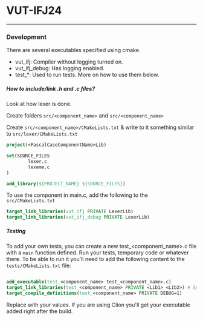 # VUT-IFJ24

---

### Development

There are several executables specified using cmake.

- vut_ifj: Compiler without logging turned on.
- vut_ifj_debug: Has logging enabled.
- test_*: Used to run tests. More on how to use them below.

##### How to include/link .h and .c files?

Look at how lexer is done.

Create folders `src/<component_name>` and `src/<component_name>`

Create `src/<component_name>/CMakeLists.txt` & write to it something similar to `src/lexer/CMakeLists.txt`
```cmake
project(<PascalCaseComponentName>Lib)

set(SOURCE_FILES
        lexer.c
        lexeme.c
)

add_library(${PROJECT_NAME} ${SOURCE_FILES})
```

To use the component in main.c, add the following to the `src/CMakeLists.txt`
```cmake
target_link_libraries(vut_ifj PRIVATE LexerLib)
target_link_libraries(vut_ifj_debug PRIVATE LexerLib)
```

##### Testing

To add your own tests, you can create a new test_<component_name>.c file with a `main` function defined. Run your tests, temporary code or whatever there. To be able to run it you'll need to add the following content to the `tests/CMakeLists.txt` file:

```cmake

add_executable(test_<component_name> test_<component_name>.c)
target_link_libraries(test_<component_name> PRIVATE <Lib1> <Lib2>) # Specify the library you are testing & its dependencies
target_compile_definitions(test_<component_name> PRIVATE DEBUG=1)

```

Replace <name> with your values. If you are using Clion you'll get your executable added right after the build.
